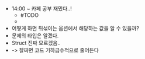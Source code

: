 - 14:00 ~ 카페 공부 재밌다..!
	- #TODO
	-
- 어떻게 하면 뒤섞이는 옵션에서 해당하는 값을 알 수 있을까?
- 문제의 타입은 알겠다.
- Struct 진짜 모르겠음..
- -> 잘짜면 코드 기하급수적으로 줄어든다